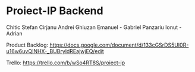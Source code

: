 # Proiect-IP Backend
Chitic Stefan
Cirjanu Andrei
Ghiuzan Emanuel - Gabriel
Panzariu Ionut -  Adrian


Product Backlog: https://docs.google.com/document/d/133cGSrDS5UI0R-u16w6uvQINHX-_BUBryldREajwjEQ/edit

Trello: https://trello.com/b/wSo4RT8S/proiect-ip
